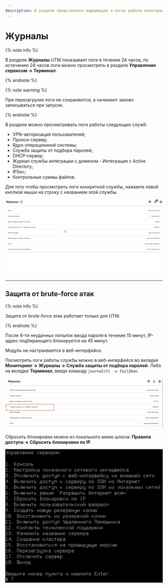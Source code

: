 ```yaml
---
description: В разделе представлена информация о логах работы некоторых служб.
---
```


# Журналы

{% note info %}

В разделе **Журналы** UTM показывает логи в течение 24 часов, по истечению 24 часов логи можно просмотреть в разделе **Управление сервисом -> Терминал**.

{% endnote %}

{% note warning %}

При перезагрузке логи не сохраняются, а начинают заново записываться при запуске.

{% endnote %}

В разделе можно просматривать логи работы следующих служб:

* VPN-авторизация пользователей;
* Прокси-сервер;
* Ядро операционной системы;
* Служба защиты от подбора паролей;
* DHCP-сервер;
* Журнал службы интеграции с доменом - Интеграция с Active Directory;
* IPSec;
* Контрольные суммы файлов.

Для того чтобы просмотреть логи конкретной службы, нажмите левой кнопкой мыши на строку с названием этой службы.

![](../../../_images/monitor-log.gif)

---
## Защита от brute-force атак

{% note info %} 

Защита от brute-force атак работает только для UTM. 

{% endnote %}

После 6-ти неудачных попыток ввода пароля в течение 15 минут, IP-адрес подбирающего блокируется на 45 минут.

Модуль не настраивается в веб-интерфейсе.

Посмотреть логи работы службы можно в веб-интерфейсе во вкладке **Мониторинг -&gt; Журналы -&gt; Служба защиты от подбора паролей**. Либо на вкладке **Терминал**, введя команду `journalctl -u fail2ban`.

![](../../../_images/bruteforce-logs.png)

Сбросить блокировки можно из локального меню шлюза: **Правила доступа -&gt; Сбросить блокировки по IP**.

![](../../../_images/bruteforce.png)